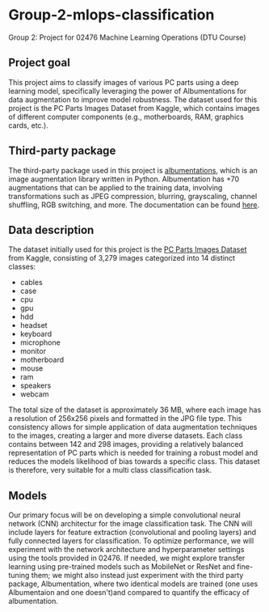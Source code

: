 # Group-2-mlops-classification
Group 2: Project for 02476 Machine Learning Operations (DTU Course)

## Project goal
This project aims to classify images of various PC parts using a deep learning model, specifically leveraging the power of Albumentations for data augmentation to improve model robustness. The dataset used for this project is the PC Parts Images Dataset from Kaggle, which contains images of different computer components (e.g., motherboards, RAM, graphics cards, etc.).

## Third-party package 
The third-party package used in this project is [albumentations](https://github.com/albumentations-team/albumentations), which is an image augmentation library written in Python. Albumentation has +70 augmentations that can be applied to the training data, involving transformations such as JPEG compression, blurring, grayscaling, channel shuffling, RGB switching, and more. The documentation can be found [here](https://albumentations.ai/docs/). 

## Data description
The dataset initially used for this project is the [PC Parts Images Dataset](https://www.kaggle.com/datasets/asaniczka/pc-parts-images-dataset-classification?select=pc_parts) from Kaggle, consisting of 3,279 images categorized into 14 distinct classes: 
- cables
- case
- cpu
- gpu
- hdd
- headset
- keyboard
- microphone
- monitor
- motherboard
- mouse
- ram
- speakers
- webcam

The total size of the dataset is approximately 36 MB, where each image has a resolution of 256x256 pixels and formatted in the JPG file type. This consistency allows for simple application of data augmentation techniques to the images, creating a larger and more diverse datasets. 
Each class contains between 142 and 298 images, providing a relatively balanced representation of PC parts which is needed for training a robust model and reduces the models likelihood of bias towards a specific class. This dataset is therefore, very suitable for a multi class classification task. 

## Models
Our primary focus will be on developing a simple convolutional neural network (CNN) architectur for the image classification task. The CNN will include layers for feature extraction (convolutional and pooling layers) and fully connected layers for classification. To optimize performance, we will experiment with the network architecture and hyperparameter settings using the tools provided in 02476. If needed, we might explore transfer learning using pre-trained models such as MobileNet or ResNet and fine-tuning them; we might also instead just experiment with the third party package, Albumentation, where two identical models are trained (one uses Albumentaion and one doesn't)and compared to quantify the efficacy of albumentation.
